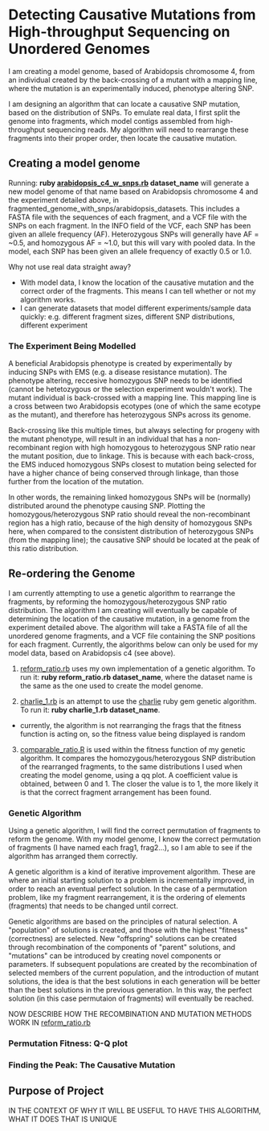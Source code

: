 Detecting Causative Mutations from High-throughput Sequencing on Unordered Genomes
===========================

I am creating a model genome, based of Arabidopsis chromosome 4, from an individual created by the back-crossing of a mutant with a mapping line, where the mutation is an experimentally induced, phenotype altering SNP. 

I am designing an algorithm that can locate a causative SNP mutation, based on the distribution of SNPs. To emulate real data, I first split the genome into fragments, which model contigs assembled from high-throughput sequencing reads. My algorithm will need to rearrange these fragments into their proper order, then locate the causative mutation.

Creating a model genome
--------------------

Running: **ruby [arabidopsis_c4_w_snps.rb](https://github.com/edwardchalstrey1/fragmented_genome_with_snps/blob/master/arabidopsis_c4_w_snps.rb) dataset_name** will generate a new model genome of that name based on Arabidopsis chromosome 4 and the experiment detailed above, in fragmented_genome_with_snps/arabidopsis_datasets. This includes a FASTA file with the sequences of each fragment, and a VCF file with the SNPs on each fragment. In the INFO field of the VCF, each SNP has been given an allele frequency (AF). Heterozygous SNPs will generally have AF = ~0.5, and homozygous AF = ~1.0, but this will vary with pooled data. In the model, each SNP has been given an allele frequency of exactly 0.5 or 1.0.

Why not use real data straight away?
 - With model data, I know the location of the causative mutation and the correct order of the fragments. This means I can tell whether or not my algorithm works.
 - I can generate datasets that model different experiments/sample data quickly: e.g. different fragment sizes, different SNP distributions, different experiment
 
### The Experiment Being Modelled
 
A beneficial Arabidopsis phenotype is created by experimentally by inducing SNPs with EMS (e.g. a disease resistance mutation). The phenotype altering, reccesive homozygous SNP needs to be identified (cannot be hetetozygous or the selection experiment wouldn't work). The mutant individual is back-crossed with a mapping line. This mapping line is a cross between two Arabidopsis ecotypes (one of which the same ecotype as the mutant), and therefore has heterozygous SNPs across its genome.

Back-crossing like this multiple times, but always selecting for progeny with the mutant phenotype, will result in an individual that has a non-recombinant region with high homozygous to heterozygous SNP ratio near the mutant position, due to linkage. This is because with each back-cross, the EMS induced homozygous SNPs closest to mutation being selected for have a higher chance of being conserved through linkage, than those further from the location of the mutation. 

In other words, the remaining linked homozygous SNPs will be (normally) distributed around the phenotype causing SNP. Plotting the homozygous/heterozygous SNP ratio should reveal the non-recombinant region has a high ratio, because of the high density of homozygous SNPs here, when compared to the consistent distribution of heterozygous SNPs (from the mapping line); the causative SNP should be located at the peak of this ratio distribution.

Re-ordering the Genome
----------

I am currently attempting to use a genetic algorithm to rearrange the fragments, by reforming the homozygous/heterozygous SNP ratio distribution. The algorithm I am creating will eventually be capable of determining the location of the causative mutation, in a genome from the experiment detailed above. The algorithm will take a FASTA file of all the unordered genome fragments, and a VCF file containing the SNP positions for each fragment. Currently, the algorithms below can only be used for my model data, based on Arabidopsis c4 (see above).

1. [reform_ratio.rb](https://github.com/edwardchalstrey1/fragmented_genome_with_snps/blob/ratio/reform_ratio.rb) uses my own implementation of a genetic algorithm. To run it: **ruby reform_ratio.rb dataset_name**, where the dataset name is the same as the one used to create the model genome.

2. [charlie_1.rb](https://github.com/edwardchalstrey1/fragmented_genome_with_snps/blob/ratio/charlie_1.rb) is an attempt to use the [charlie](http://charlie.rubyforge.org/) ruby gem genetic algorithm. To run it: **ruby charlie_1.rb dataset_name**.
 - currently, the algorithm is not rearranging the frags that the fitness function is acting on, so the fitness value being displayed is random

3. [comparable_ratio.R](https://github.com/edwardchalstrey1/fragmented_genome_with_snps/blob/ratio/comparable_ratio.R) is used within the fitness function of my genetic algorithm. It compares the homozygous/heterozygous SNP distribution of the rearranged fragments, to the same distributions I used when creating the model genome, using a qq plot. A coefficient value is obtained, between 0 and 1. The closer the value is to 1, the more likely it is that the correct fragment arrangement has been found.

### Genetic Algorithm

Using a genetic algorithm, I will find the correct permutation of fragments to reform the genome. With my model genome, I know the correct permutation of fragments (I have named each frag1, frag2...), so I am able to see if the algorithm has arranged them correctly. 

A genetic algorithm is a kind of iterative improvement algorithm. These are where an initial starting solution to a problem is incrementally improved, in order to reach an eventual perfect solution. In the case of a permutation problem, like my fragment rearrangement, it is the ordering of elements (fragments) that needs to be changed until correct.

Genetic algorithms are based on the principles of natural selection. A "population" of solutions is created, and those with the highest "fitness" (correctness) are selected. New "offspring" solutions can be created through recombination of the components of "parent" solutions, and "mutations" can be introduced by creating novel components or parameters. If subsequent populations are created by the recombination of selected members of the current population, and the introduction of mutant solutions, the idea is that the best solutions in each generation will be better than the best solutions in the previous generation. In this way, the perfect solution (in this case permutaion of fragments) will eventually be reached.

NOW DESCRIBE HOW THE RECOMBINATION AND MUTATION METHODS WORK IN [reform_ratio.rb](https://github.com/edwardchalstrey1/fragmented_genome_with_snps/blob/ratio/reform_ratio.rb)

### Permutation Fitness: Q-Q plot

### Finding the Peak: The Causative Mutation

Purpose of Project
------------

IN THE CONTEXT OF WHY IT WILL BE USEFUL TO HAVE THIS ALGORITHM, WHAT IT DOES THAT IS UNIQUE
